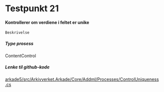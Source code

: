 # Testpunkt 21
#### Kontrollerer om verdiene i feltet er unike

```
Beskrivelse
```

##### Type prosess
ContentControl

##### Lenke til github-kode
[arkade5/src/Arkivverket.Arkade/Core/Addml/Processes/ControlUniqueness.cs](https://github.com/arkivverket/arkade5/blob/master/src/Arkivverket.Arkade/Core/Addml/Processes/ControlUniqueness.cs)